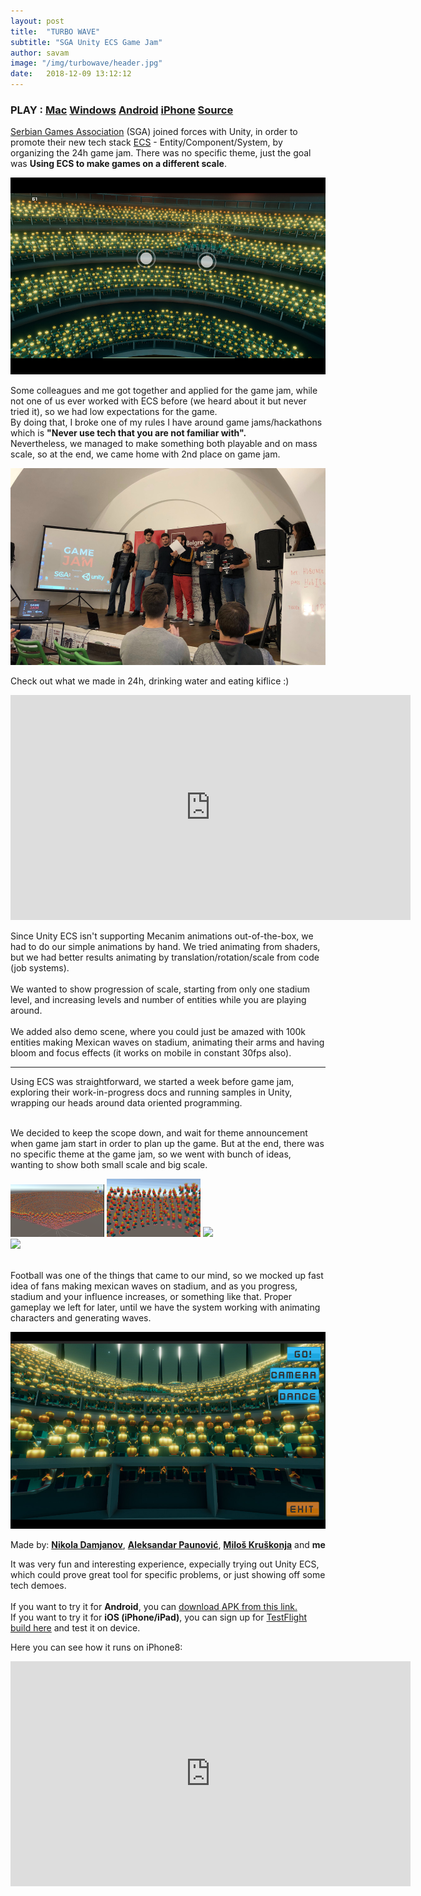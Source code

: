 ```yaml
---
layout: post
title:  "TURBO WAVE"
subtitle: "SGA Unity ECS Game Jam"
author: savam
image: "/img/turbowave/header.jpg"
date:   2018-12-09 13:12:12
---
```


### PLAY : [Mac](https://drive.google.com/open?id=1WkRfZ_4_L9cMywfN-2t4nUpf3Dblz72I) [Windows](https://drive.google.com/open?id=1-wk153OeoNXIe6H6nKee3koh7UTyNAka) [Android](https://drive.google.com/open?id=17GppKnmgNF0KX2lmvTsLSUbYUHqPzBrh) [iPhone](https://savaminic.typeform.com/to/wphzx9) [Source](https://github.com/SavaMinic/ImpactHubRandomTeam)

[Serbian Games Association](http://sga.rs/) (SGA) joined forces with Unity, in order to promote their new tech stack [ECS](https://unity3d.com/unity/features/job-system-ECS) - Entity/Component/System, by organizing the 24h game jam.
There was no specific theme, just the goal was **Using ECS to make games on a different scale**.

<img class="def_image" src="/img/turbowave/shot2.jpg" />

Some colleagues and me got together and applied for the game jam, while not one of us ever worked with ECS before (we heard about it but never tried it), so we had low expectations for the game. <br />
By doing that, I broke one of my rules I have around game jams/hackathons which is **"Never use tech that you are not familiar with".** <br />
Nevertheless, we managed to make something both playable and on mass scale, so at the end, we came home with 2nd place on game jam. <br />

<img class="def_image" src="/img/turbowave/shot4.jpg" />

Check out what we made in 24h, drinking water and eating kiflice :) <br />

<iframe width="640" height="360" src="https://www.youtube.com/embed/N0edM-58KaU?rel=0" frameborder="0" allowfullscreen></iframe>

Since Unity ECS isn't supporting Mecanim animations out-of-the-box, we had to do our simple animations by hand. We tried animating from shaders, but we had better results animating by translation/rotation/scale from code (job systems). <br />
 <br />
 We wanted to show progression of scale, starting from only one stadium level, and increasing levels and number of entities while you are playing around. <br /> <br />
 We added also demo scene, where you could just be amazed with 100k entities making Mexican waves on stadium, animating their arms and having bloom and focus effects (it works on mobile in constant 30fps also).

<hr />
Using ECS was straightforward, we started a week before game jam, exploring their work-in-progress docs and running samples in Unity, wrapping our heads around data oriented programming. <br /> <br />

We decided to keep the scope down, and wait for theme announcement when game jam start in order to plan up the game. But at the end, there was no specific theme at the game jam, so we went with bunch of ideas, wanting to show both small scale and big scale. <br />

<div>
<img style="display: inline-block" src="/img/turbowave/step0.png" width="150px" />
<img style="display: inline-block" src="/img/turbowave/step1.gif" width="150px" />
<img style="display: inline-block" src="/img/turbowave/step2.gif" width="150px" />
<img style="display: inline-block" src="/img/turbowave/step3.gif" width="150px" />
</div><br />

Football was one of the things that came to our mind, so we mocked up fast idea of fans making mexican waves on stadium, and as you progress, stadium and your influence increases, or something like that. Proper gameplay we left for later, until we have the system working with animating characters and generating waves. <br />

<img class="def_image" src="/img/turbowave/shot3.jpg" />

Made by: **[Nikola Damjanov](https://www.linkedin.com/in/nikoladamjanov/)**, **[Aleksandar Paunović](https://www.linkedin.com/in/salepaun/)**, **[Miloš Kruškonja](https://www.linkedin.com/in/milos-kruskonja/)** and **me**

It was very fun and interesting experience, expecially trying out Unity ECS, which could prove great tool for specific problems, or just showing off some tech demoes.
<br />
<br />
If you want to try it for <b>Android</b>, you can [download APK from this link.](https://drive.google.com/open?id=17GppKnmgNF0KX2lmvTsLSUbYUHqPzBrh)<br />
If you want to try it for <b>iOS (iPhone/iPad)</b>, you can sign up for [TestFlight build here](https://savaminic.typeform.com/to/wphzx9) and test it on device.
<br />

Here you can see how it runs on iPhone8:
<iframe width="640" height="360" src="https://www.youtube.com/embed/lZqDsWwn3cc?rel=0" frameborder="0" allowfullscreen></iframe>
